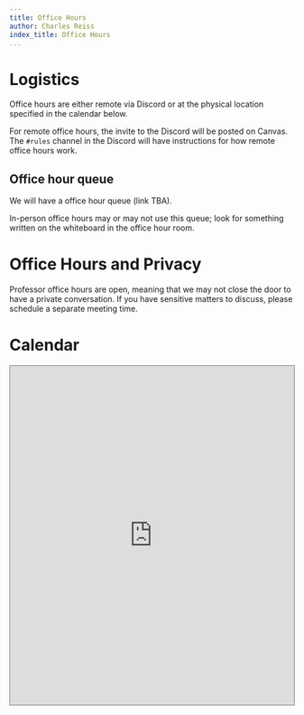 ```yaml
---
title: Office Hours
author: Charles Reiss
index_title: Office Hours
...
```


# Logistics

Office hours are either remote via Discord or at the physical location specified in the calendar below.

For remote office hours, the invite to the Discord will be posted on Canvas.
The `#rules` channel in the Discord will have instructions for how remote office hours work.

## Office hour queue

We will have a office hour queue (link TBA).

In-person office hours may or may not use this queue; look for something written on the whiteboard
in the office hour room.

# Office Hours and Privacy

Professor office hours are open, meaning that we may not close the door to have a private conversation.
If you have sensitive matters to discuss, please schedule a separate meeting time.

# Calendar

<iframe src="https://calendar.google.com/calendar/embed?height=600&wkst=1&bgcolor=%23ffffff&ctz=America%2FNew_York&mode=WEEK&src=MDJkMDE0ZmEzNmNlZWFhOGFiYTc3YmVjY2Y4MzU0YmJkZjE2NmI0YzY5MDcyZWUwYTA1MTcxNmQ1YTQyNTMwZkBncm91cC5jYWxlbmRhci5nb29nbGUuY29t&src=MmNlM2I1MjA0ODJkMzJjM2QwOGM5Yjc3MzY5YjRhYmYyOTRiNGE4NTM5MTQxNGRiMWY2Y2NjNGMyMjMwMDI3ZkBncm91cC5jYWxlbmRhci5nb29nbGUuY29t&color=%23A79B8E&color=%23F4511E" style="border:solid 1px #777" width="100%" height="600" frameborder="0" scrolling="no"></iframe>
